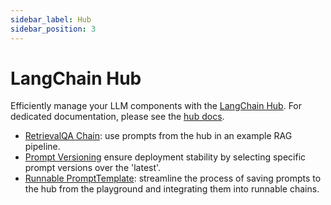 ```yaml
---
sidebar_label: Hub
sidebar_position: 3
---
```

# LangChain Hub

Efficiently manage your LLM components with the [LangChain Hub](https://smith.langchain.com/hub). For dedicated documentation, please see the [hub docs](https://docs.smith.langchain.com/category/hub).

- [RetrievalQA Chain](./retrieval-qa-chain/retrieval-qa.ipynb): use prompts from the hub in an example RAG pipeline.
- [Prompt Versioning](./retrieval-qa-chain-versioned/prompt-versioning.ipynb) ensure deployment stability by selecting specific prompt versions over the 'latest'.
- [Runnable PromptTemplate](./runnable-prompt/edit-in-playground.ipynb): streamline the process of saving prompts to the hub from the playground and integrating them into runnable chains.
